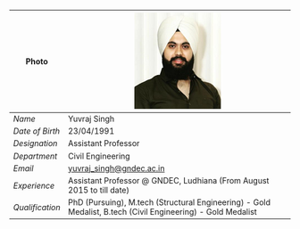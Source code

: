
| **Photo** | ![Display picture](Photos/uv.png) 
| ------ | -------- |
| *Name* | Yuvraj Singh |
| *Date of Birth* | 23/04/1991 |
| *Designation* | Assistant Professor |
| *Department* | Civil Engineering |
| *Email* | yuvraj_singh@gndec.ac.in |
| *Experience* | Assistant Professor @ GNDEC, Ludhiana (From August 2015 to till date) |
| *Qualification* | PhD (Pursuing), M.tech (Structural Engineering) - Gold Medalist, B.tech (Civil Engineering) - Gold Medalist |
